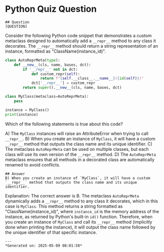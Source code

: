 # Python Quiz Question
    
    ## Question
    [QUESTION]
Consider the following Python code snippet that demonstrates a custom metaclass designed to automatically add a `__repr__` method to any class it decorates. The `__repr__` method should return a string representation of an instance, formatted as "ClassName(instance_id)".

```python
class AutoReprMeta(type):
    def __new__(cls, name, bases, dct):
        if '__repr__' not in dct:
            def custom_repr(self):
                return f"{self.__class__.__name__}({id(self)})"
            dct['__repr__'] = custom_repr
        return super().__new__(cls, name, bases, dct)

class MyClass(metaclass=AutoReprMeta):
    pass

instance = MyClass()
print(instance)
```

Which of the following statements is true about this code?

A) The `MyClass` instances will raise an AttributeError when trying to call `__repr__`.
B) When you create an instance of `MyClass`, it will have a custom `__repr__` method that outputs the class name and its unique identifier.
C) The metaclass `AutoReprMeta` can be used on multiple classes, but each class will use its own version of the `__repr__` method.
D) The `AutoReprMeta` metaclass ensures that all methods in a decorated class are automatically renamed to avoid conflicts.
    
    ## Answer
    B) When you create an instance of `MyClass`, it will have a custom `__repr__` method that outputs the class name and its unique identifier.

Explanation: The correct answer is B. The metaclass `AutoReprMeta` dynamically adds a `__repr__` method to any class it decorates, which in this case is `MyClass`. This method returns a string formatted as "ClassName(instance_id)", where `instance_id` is the memory address of the instance, as returned by Python's built-in `id()` function. Therefore, when you create an instance of `MyClass` and call its `__repr__` method (implicitly done when printing the instance), it will output the class name followed by the unique identifier of that specific instance.
    
    ---
    *Generated on: 2025-05-09 08:01:58*
    